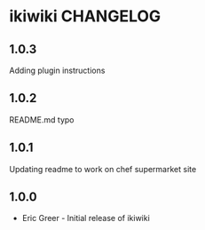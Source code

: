 ikiwiki CHANGELOG
=================

1.0.3
-----
Adding plugin instructions

1.0.2
-----
README.md typo

1.0.1
-----
Updating readme to work on chef supermarket site

1.0.0
-----
- Eric Greer - Initial release of ikiwiki

